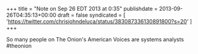 +++
title = "Note on Sep 26 EDT 2013 at 0:35"
publishdate = 2013-09-26T04:35:13+00:00
draft = false
syndicated = [ 'https://twitter.com/chrisjohndeluca/status/383087336130891800?s=20' ]
+++

So many people on The Onion's American Voices are systems analysts #theonion
